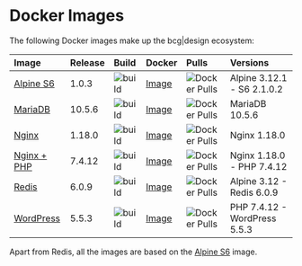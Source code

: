 # Docker Images

The following Docker images make up the bcg|design ecosystem:

Image | Release | Build | Docker | Pulls | Versions
:--- | :--- | :--- | :--- | :--- | :---
[Alpine S6](https://github.com/bencgreen/docker-alpine-s6) | 1.0.3 | ![build](https://github.com/bencgreen/docker-alpine-s6/workflows/build/badge.svg) | [Image](https://hub.docker.com/r/bcgdesign/alpine-s6) | ![Docker Pulls](https://img.shields.io/docker/pulls/bcgdesign/alpine-s6) | Alpine 3.12.1 - S6 2.1.0.2
[MariaDB](https://github.com/bencgreen/docker-mariadb) | 10.5.6 | ![build](https://github.com/bencgreen/docker-mariadb/workflows/build/badge.svg) | [Image](https://hub.docker.com/r/bcgdesign/mariadb) | ![Docker Pulls](https://img.shields.io/docker/pulls/bcgdesign/mariadb) | MariaDB 10.5.6
[Nginx](https://github.com/bencgreen/docker-nginx) | 1.18.0 | ![build](https://github.com/bencgreen/docker-nginx/workflows/build/badge.svg) | [Image](https://hub.docker.com/r/bcgdesign/nginx) | ![Docker Pulls](https://img.shields.io/docker/pulls/bcgdesign/nginx) | Nginx 1.18.0
[Nginx + PHP](https://github.com/bencgreen/docker-nginx-php) | 7.4.12 | ![build](https://github.com/bencgreen/docker-nginx-php/workflows/build/badge.svg) | [Image](https://hub.docker.com/r/bcgdesign/nginx-php) | ![Docker Pulls](https://img.shields.io/docker/pulls/bcgdesign/nginx-php) | Nginx 1.18.0 - PHP 7.4.12
[Redis](https://github.com/bencgreen/docker-redis) | 6.0.9 | ![build](https://github.com/bencgreen/docker-redis/workflows/build/badge.svg) | [Image](https://hub.docker.com/r/bcgdesign/redis) | ![Docker Pulls](https://img.shields.io/docker/pulls/bcgdesign/redis) | Alpine 3.12 - Redis 6.0.9
[WordPress](https://github.com/bencgreen/docker-wordpress) | 5.5.3 | ![build](https://github.com/bencgreen/docker-wordpress/workflows/build/badge.svg) | [Image](https://hub.docker.com/r/bcgdesign/wordpress) | ![Docker Pulls](https://img.shields.io/docker/pulls/bcgdesign/wordpress) | PHP 7.4.12 - WordPress 5.5.3

Apart from Redis, all the images are based on the [Alpine S6](https://github.com/bencgreen/docker-alpine-s6) image.
